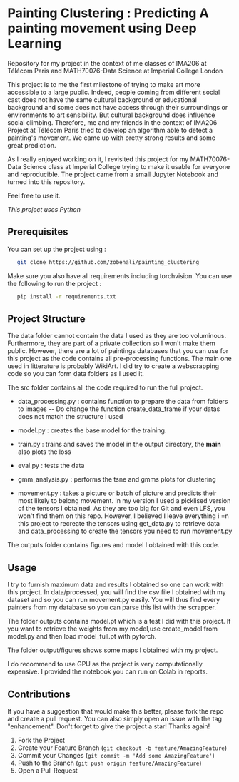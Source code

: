 # Painting Clustering : Predicting A painting movement using Deep Learning

Repository for my project in the context of me classes of IMA206 at Télécom Paris and MATH70076-Data Science at Imperial College London

This project is to me the first milestone of trying to make art more accessible to a large public. Indeed, people coming from different social cast does not have the same cultural background or educational background and some does not have access through their surroundings or environments to art sensibility. But cultural background does influence social climbing. Therefore, me and my friends in the context of IMA206 Project at Télécom Paris tried to develop an algorithm able to detect a painting's movement. We came up with pretty strong results and some great prediction.

As I really enjoyed working on it, I revisited this project for my MATH70076- Data Science class at Imperial College trying to make it usable for everyone and reproducible. The project came from a small Jupyter Notebook and turned into this repository. 

Feel free to use it.

_This project uses Python_

## Prerequisites
You can set up the project using : 

```sh
   git clone https://github.com/zobenali/painting_clustering
```

Make sure you also have all requirements including torchvision. You can use the following to run the project : 

```sh
   pip install -r requirements.txt
```
## Project Structure

The data folder cannot contain the data I used as they are too voluminous. Furthermore, they are part of a private collection so I won't make them public. However, there are a lot of paintings databases that you can use for this project as the code contains all pre-processing functions. The main one used in litterature is probably WikiArt. I did try to create a webscrapping code so you can form data folders as I used it.

The src folder contains all the code required to run the full project.

 - data_processing.py  : contains function to prepare the data from folders to images -- Do change the function create_data_frame if your datas does not match the structure I used

 - model.py : creates the base model for the training.
  
 - train.py : trains and saves the model in the output directory, the __main__ also plots the loss 

 - eval.py : tests the data

 - gmm_analysis.py : performs the tsne and gmms plots for clustering

 - movement.py : takes a picture or batch of picture and predicts their most likely to belong movement. In my version I used a picklised version of the tensors I obtained. As they are too big for Git and even LFS, you won't find them on this repo. However, I believed I leave everything i =n this project to recreate the tensors using get_data.py to retrieve data and data_processing to create the tensors you need to run movement.py

 The outputs folder contains figures and model I obtained with this code.

## Usage 
I try to furnish maximum data and results I obtained so one can work with this project. In data/processed, you will find the csv file I obtained with my dataset and so you can run movement.py easily. You will thus find every painters from my database so you can parse this list with the scrapper.

The folder outputs contains model.pt which is a test I did with this project.
If you want to retrieve the weights from my model,use create_model from model.py and then load model_full.pt with pytorch.

The folder output/figures shows some maps I obtained with my project. 

I do recommend to use GPU as the project is very computationally expensive. I provided the notebook you can run on Colab in reports.

## Contributions
If you have a suggestion that would make this better, please fork the repo and create a pull request. You can also simply open an issue with the tag "enhancement".
Don't forget to give the project a star! Thanks again!

1. Fork the Project
2. Create your Feature Branch (`git checkout -b feature/AmazingFeature`)
3. Commit your Changes (`git commit -m 'Add some AmazingFeature'`)
4. Push to the Branch (`git push origin feature/AmazingFeature`)
5. Open a Pull Request

